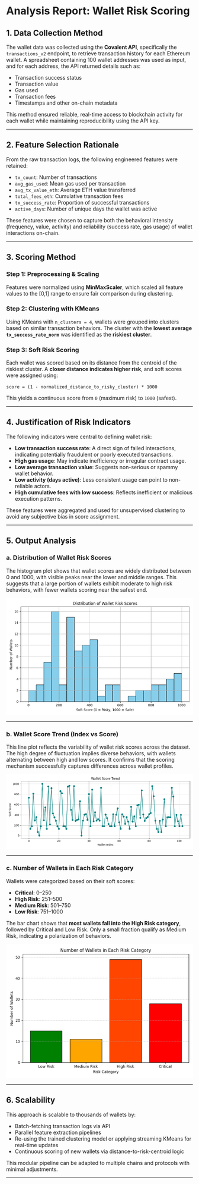 # Analysis Report: Wallet Risk Scoring

## 1. Data Collection Method

The wallet data was collected using the **Covalent API**, specifically the `transactions_v2` endpoint, to retrieve transaction history for each Ethereum wallet. A spreadsheet containing 100 wallet addresses was used as input, and for each address, the API returned details such as:

- Transaction success status
- Transaction value
- Gas used
- Transaction fees
- Timestamps and other on-chain metadata

This method ensured reliable, real-time access to blockchain activity for each wallet while maintaining reproducibility using the API key.

---

## 2. Feature Selection Rationale

From the raw transaction logs, the following engineered features were retained:

- `tx_count`: Number of transactions
- `avg_gas_used`: Mean gas used per transaction
- `avg_tx_value_eth`: Average ETH value transferred
- `total_fees_eth`: Cumulative transaction fees
- `tx_success_rate`: Proportion of successful transactions
- `active_days`: Number of unique days the wallet was active

These features were chosen to capture both the behavioral intensity (frequency, value, activity) and reliability (success rate, gas usage) of wallet interactions on-chain.

---

## 3. Scoring Method

### Step 1: Preprocessing & Scaling

Features were normalized using **MinMaxScaler**, which scaled all feature values to the [0,1] range to ensure fair comparison during clustering.

### Step 2: Clustering with KMeans

Using KMeans with `n_clusters = 4`, wallets were grouped into clusters based on similar transaction behaviors. The cluster with the **lowest average `tx_success_rate_norm`** was identified as the **riskiest cluster**.

### Step 3: Soft Risk Scoring

Each wallet was scored based on its distance from the centroid of the riskiest cluster. A **closer distance indicates higher risk**, and soft scores were assigned using:

```
score = (1 - normalized_distance_to_risky_cluster) * 1000
```

This yields a continuous score from `0` (maximum risk) to `1000` (safest).

---

## 4. Justification of Risk Indicators

The following indicators were central to defining wallet risk:

- **Low transaction success rate**: A direct sign of failed interactions, indicating potentially fraudulent or poorly executed transactions.
- **High gas usage**: May indicate inefficiency or irregular contract usage.
- **Low average transaction value**: Suggests non-serious or spammy wallet behavior.
- **Low activity (days active)**: Less consistent usage can point to non-reliable actors.
- **High cumulative fees with low success**: Reflects inefficient or malicious execution patterns.

These features were aggregated and used for unsupervised clustering to avoid any subjective bias in score assignment.

---

## 5. Output Analysis

### a. Distribution of Wallet Risk Scores

The histogram plot shows that wallet scores are widely distributed between 0 and 1000, with visible peaks near the lower and middle ranges. This suggests that a large portion of wallets exhibit moderate to high risk behaviors, with fewer wallets scoring near the safest end.

![Wallet Risk Scores Distribution](plots/score_distribution_hist.png)

---

### b. Wallet Score Trend (Index vs Score)

This line plot reflects the variability of wallet risk scores across the dataset. The high degree of fluctuation implies diverse behaviors, with wallets alternating between high and low scores. It confirms that the scoring mechanism successfully captures differences across wallet profiles.

![Wallet Score Trend](plots/score_trend_plot.png)

---

### c. Number of Wallets in Each Risk Category

Wallets were categorized based on their soft scores:
- **Critical**: 0–250
- **High Risk**: 251–500
- **Medium Risk**: 501–750
- **Low Risk**: 751–1000

The bar chart shows that **most wallets fall into the High Risk category**, followed by Critical and Low Risk. Only a small fraction qualify as Medium Risk, indicating a polarization of behaviors.

![Risk Category Distribution](plots/risk_bucket_counts.png)

---

## 6. Scalability

This approach is scalable to thousands of wallets by:
- Batch-fetching transaction logs via API
- Parallel feature extraction pipelines
- Re-using the trained clustering model or applying streaming KMeans for real-time updates
- Continuous scoring of new wallets via distance-to-risk-centroid logic

This modular pipeline can be adapted to multiple chains and protocols with minimal adjustments.

---

